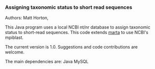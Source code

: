 ### Assigning taxonomic status to short read sequences 
Authors: Matt Horton,

This Java program uses a local NCBI nt/nr database to assign taxonomic status to short-read sequences.
This code extends [marta](https://github.com/mahort/marta) to use NCBI's mpiblast.

The current version is 1.0. Suggestions and code contributions are welcome.

The main dependencies are:
Java
MySQL

